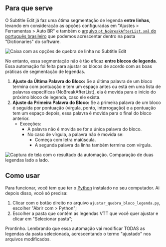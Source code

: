 ## Para que serve

O Subtitle Edit já faz uma ótima segmentação de legenda **entre linhas**, levando em consideração as opções configuradas em "Ajustes > Ferramentas > Auto BR" e também o [arquivo `pt_NoBreakAfterList.xml` do português brasileiro](https://drive.google.com/uc?id=14ABAE9QbwsSCQ3-q6_cmKFS0VMVX1jLn&export=download) que podemos acrescentar dentro na pasta "Dictionaries" do software.

![Caixa com as opções de quebra de linha no Subtitle Edit](https://github.com/user-attachments/assets/9a91aded-1b44-43c9-a201-f879f9f3a370)

No entanto, essa segmentação não é tão eficaz **entre blocos de legenda**. Essa automação foi feita para ajustar os blocos de acordo com as boas práticas de segmentação de legendas.

1. **Ajuste da Última Palavra do Bloco:** Se a última palavra de um bloco termina com pontuação e tem um espaço antes ou está em uma lista de palavras específicas (NoBreakAfterList), ela é movida para o início do próximo bloco de legenda, caso ele exista.
2. **Ajuste da Primeira Palavra do Bloco:** Se a primeira palavra de um bloco é seguida por pontuação (vírgula, ponto, interrogação) e a pontuação tem um espaço depois, essa palavra é movida para o final do bloco anterior.
	* Exceções:
		* A palavra não é movida se for a única palavra do bloco.
		* No caso de vírgula, a palavra não é movida se:
			* Começa com letra maiúscula.
			* A segunda palavra da linha também termina com vírgula.
  
![Captura de tela com o resultado da automação. Comparação de duas legendas lado a lado.](https://github.com/user-attachments/assets/5756ab7d-86ff-417d-aa1a-b38634287a77)

## Como usar

Para funcionar, você tem que ter o [Python](https://www.python.org/downloads/) instalado no seu computador. Ai depois disso, você só precisa:

1. Clicar com o botão direito no arquivo `ajustar_quebra_bloco_legenda.py`, escolher "Abrir com > Python";
2. Escolher a pasta que contém as legendas VTT que você quer ajustar e clicar em "Selecionar pasta";

Prontinho. Lembrando que essa automação vai modificar TODAS as legendas da pasta selecionada, acrescentando o termo "ajustado" nos arquivos modificados.
